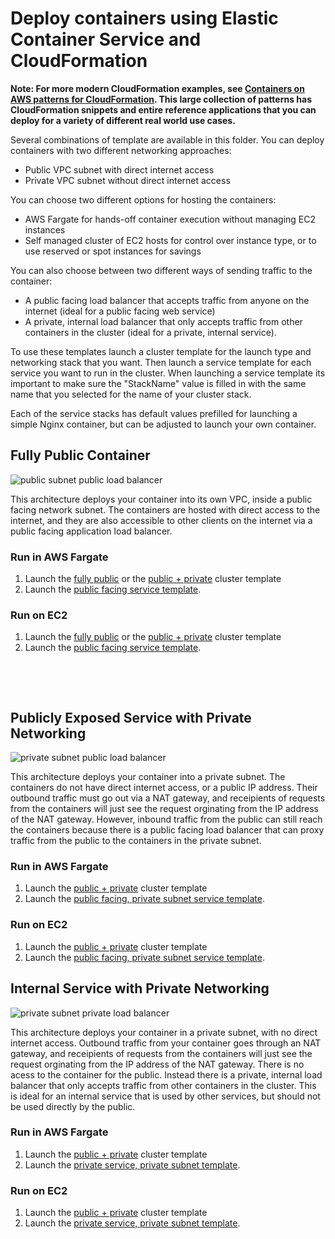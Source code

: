 # Deploy containers using Elastic Container Service and CloudFormation

__Note: For more modern CloudFormation examples, see [Containers on AWS
patterns for
CloudFormation](https://containersonaws.com/pattern/?tool=cloudformation). This
large collection of patterns has CloudFormation snippets and entire reference
applications that you can deploy for a variety of different real world use
cases.__

Several combinations of template are available in this folder. You can deploy
containers with two different networking approaches:

- Public VPC subnet with direct internet access
- Private VPC subnet without direct internet access

You can choose two different options for hosting the containers:

- AWS Fargate for hands-off container execution without managing EC2 instances
- Self managed cluster of EC2 hosts for control over instance type, or to use
  reserved or spot instances for savings

You can also choose between two different ways of sending traffic to the
container:

- A public facing load balancer that accepts traffic from anyone on the
  internet (ideal for a public facing web service)
- A private, internal load balancer that only accepts traffic from other
  containers in the cluster (ideal for a private, internal service).

To use these templates launch a cluster template for the launch type and
networking stack that you want. Then launch a service template for each service
you want to run in the cluster. When launching a service template its important
to make sure the "StackName" value is filled in with the same name that you
selected for the name of your cluster stack.

Each of the service stacks has default values prefilled for launching a simple
Nginx container, but can be adjusted to launch your own container.

## Fully Public Container

![public subnet public load
balancer](images/public-task-public-loadbalancer.svg)

This architecture deploys your container into its own VPC, inside a public
facing network subnet. The containers are hosted with direct access to the
internet, and they are also accessible to other clients on the internet via a
public facing application load balancer.

### Run in AWS Fargate

1. Launch the [fully public](FargateLaunchType/clusters/public-vpc.yml) or the
[public + private](FargateLaunchType/clusters/private-vpc.yml) cluster template
2. Launch the [public facing service
template](FargateLaunchType/services/public-service.yml).

### Run on EC2

1. Launch the [fully public](EC2LaunchType/clusters/public-vpc.yml) or the
[public + private](EC2LaunchType/clusters/private-vpc.yml) cluster template
2. Launch the [public facing service
template](EC2LaunchType/services/public-service.yml).

&nbsp;

&nbsp;

## Publicly Exposed Service with Private Networking

![private subnet public load
balancer](images/private-task-public-loadbalancer.svg)

This architecture deploys your container into a private subnet. The containers
do not have direct internet access, or a public IP address. Their outbound
traffic must go out via a NAT gateway, and receipients of requests from the
containers will just see the request orginating from the IP address of the NAT
gateway. However, inbound traffic from the public can still reach the
containers because there is a public facing load balancer that can proxy
traffic from the public to the containers in the private subnet.

### Run in AWS Fargate

1. Launch the [public + private](FargateLaunchType/clusters/private-vpc.yml)
cluster template
2. Launch the [public facing, private subnet service
template](FargateLaunchType/services/private-subnet-public-service.yml).

### Run on EC2

1. Launch the [public + private](EC2LaunchType/clusters/private-vpc.yml)
cluster template
2. Launch the [public facing, private subnet service
template](EC2LaunchType/services/public-service.yml).

## Internal Service with Private Networking

![private subnet private load
balancer](images/private-task-private-loadbalancer.svg)

This architecture deploys your container in a private subnet, with no direct
internet access. Outbound traffic from your container goes through an NAT
gateway, and receipients of requests from the containers will just see the
request orginating from the IP address of the NAT gateway. There is no acess to
the container for the public. Instead there is a private, internal load
balancer that only accepts traffic from other containers in the cluster. This
is ideal for an internal service that is used by other services, but should not
be used directly by the public.

### Run in AWS Fargate

1. Launch the [public + private](FargateLaunchType/clusters/private-vpc.yml)
cluster template
2. Launch the [private service, private subnet
template](FargateLaunchType/services/private-subnet-private-service.yml).

### Run on EC2

1. Launch the [public + private](EC2LaunchType/clusters/private-vpc.yml)
cluster template
2. Launch the [private service, private subnet
template](EC2LaunchType/services/private-service.yml).

